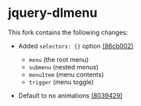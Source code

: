 # jquery-dlmenu

This fork contains the following changes:

- Added `selectors: {}` option [(86cb002)](https://github.com/aleclarson/jquery-dlmenu/commit/86cb0025409d55f326121cb9f16090437db87464)
  - `menu` (the root menu)
  - `submenu` (nested menus)
  - `menuItem` (menu contents)
  - `trigger` (menu toggle)

- Default to no animations [(8039429)](https://github.com/aleclarson/jquery-dlmenu/commit/80394290b5ddd376ed4eee6e6205ead44ea972af)
